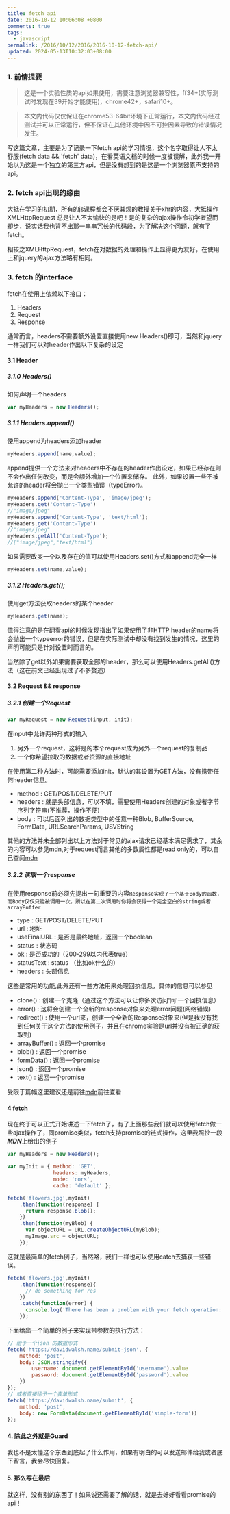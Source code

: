```yaml
---
title: fetch api
date: 2016-10-12 10:06:08 +0800
comments: true
tags:
  - javascript
permalink: /2016/10/12/2016/2016-10-12-fetch-api/
updated: 2024-05-13T10:32:03+08:00
---
```


### 1. 前情提要

> 这是一个实验性质的api如果使用，需要注意浏览器兼容性，ff34+(实际测试时发现在39开始才能使用)，chrome42+，safari10+。

> 本文内代码仅仅保证在chrome53-64bit环境下正常运行，本文内代码经过测试并可以正常运行，但不保证在其他环境中因不可控因素导致的错误情况发生。

写这篇文章，主要是为了记录一下fetch api的学习情况，这个名字取得让人不太舒服(fetch data && 'fetch' data)，在看英语文档的时候一度被误解，此外我一开始以为这是一个独立的第三方api，但是没有想到的是这是一个浏览器原声支持的api。

<!-- more -->
### 2. fetch api出现的缘由

大抵在学习的初期，所有的js课程都会不厌其烦的教授关于xhr的内容，大抵操作XMLHttpRequest 总是让人不太愉快的是吧！是的复杂的ajax操作令初学者望而却步，说实话我也背不出那一串串冗长的代码段，为了解决这个问题，就有了fetch。

相较之XMLHttpRequest，fetch在对数据的处理和操作上显得更为友好，在使用上和jquery的ajax方法略有相同。

### 3. fetch 的interface

fetch在使用上依赖以下接口：

1. Headers
2. Request
3. Response

通常而言，headers不需要额外设置直接使用new Headers()即可，当然和jquery一样我们可以对header作出以下复杂的设定

#### 3.1 Header 
##### 3.1.0 Headers()
如何声明一个headers
```js
var myHeaders = new Headers();
```

##### 3.1.1 Headers.append()

使用append为headers添加header

```js
myHeaders.append(name,value);
```

append提供一个方法来对headers中不存在的header作出设定，如果已经存在则不会作出任何改变，而是会额外增加一个位置来储存。
此外，如果设置一些不被允许的header将会抛出一个类型错误（typeError）。

```js
myHeaders.append('Content-Type', 'image/jpeg');
myHeaders.get('Content-Type')
//"image/jpeg"
myHeaders.append('Content-Type', 'text/html');
myHeaders.get('Content-Type')
//"image/jpeg"
myHeaders.getAll('Content-Type');
//["image/jpeg","text/html"]
```

如果需要改变一个以及存在的值可以使用Headers.set()方式和append完全一样

```js
myHeaders.set(name,value);
```

##### 3.1.2 Headers.get();

使用get方法获取headers的某个header

```js
myHeaders.get(name);
```

值得注意的是在翻看api的时候发现指出了如果使用了非HTTP header的name将会抛出一个typeerror的错误，但是在实际测试中却没有找到发生的情况，这里的声明可能只是针对设置时而言的。

当然除了get以外如果需要获取全部的header，那么可以使用Headers.getAll()方法（这在前文已经出现过了不多赘述）

#### 3.2 Request && response

##### 3.2.1 创建一个Request

```js
var myRequest = new Request(input, init);
```

在input中允许两种形式的输入

1. 另外一个request，这将是的本个request成为另外一个request的复制品
2. 一个你希望拉取的数据或者资源的直接地址

在使用第二种方法时，可能需要添加init，默认的其设置为GET方法，没有携带任何header信息。

- method      : GET/POST/DELETE/PUT
- headers     : 就是头部信息，可以不填，需要使用Headers创建的对象或者字节序列字符串(不推荐，操作不便)
- body        : 可以后面列出的数据类型中的任意一种Blob, BufferSource, FormData, URLSearchParams, USVString 

其他的方法并未全部列出以上方法对于常见的ajax请求已经基本满足需求了，其余的内容可以参见mdn,对于request而言其他的多数属性都是read only的，可以自己查阅[mdn](https://developer.mozilla.org/en-US/docs/Web/API/Request)



##### 3.2.2 读取一个response

在使用response前必须先提出一句重要的内容``Response实现了一个基于Body的函数，而Body仅仅只能被调用一次，所以在第二次调用时你将会获得一个完全空白的string或者arrayBuffer``

- type			: GET/POST/DELETE/PUT
- url			: 地址
- useFinalURL	: 是否是最终地址，返回一个boolean
- status		: 状态码
- ok			: 是否成功的（200-299以内代表true）
- statusText	: status （比如ok什么的）
- headers		: 头部信息

这些是常用的功能,此外还有一些方法用来处理回执信息，具体的信息可以参见

- clone()       : 创建一个克隆（通过这个方法可以让你多次访问'同'一个回执信息）
- error()       : 这将会创建一个全新的response对象来处理error问题(网络错误)
- redirect()    : 使用一个url来，创建一个全新的Response对象来(但是我没有找到任何关于这个方法的使用例子，并且在chrome实验是url并没有被正确的获取到)
- arrayBuffer() : 返回一个promise
- blob()        : 返回一个promise
- formData()    : 返回一个promise
- json()        : 返回一个promise
- text()        : 返回一个promise

受限于篇幅这里建议还是前往[mdn](https://developer.mozilla.org/en-US/docs/Web/API/Response)前往查看
#### 4 fetch

现在终于可以正式开始讲述一下fetch了，有了上面那些我们就可以使用fetch做一些ajax操作了，同promise类似，fetch支持promise的链式操作，这里我照抄一段***MDN***上给出的例子

```js
var myHeaders = new Headers();

var myInit = { method: 'GET',
               headers: myHeaders,
               mode: 'cors',
               cache: 'default' };

fetch('flowers.jpg',myInit)
	.then(function(response) {
	  return response.blob();
	})
	.then(function(myBlob) {
	  var objectURL = URL.createObjectURL(myBlob);
	  myImage.src = objectURL;
	});
```

这就是最简单的fetch例子，当然咯，我们一样也可以使用catch去捕获一些错误。

```js
fetch('flowers.jpg',myInit)
	.then(function(response){
	  // do something for res
	})
	.catch(function(error) {
	  console.log('There has been a problem with your fetch operation: ' + error.message);
	});
```

下面给出一个简单的例子来实现带参数的执行方法：

```js
// 给予一个json 的数据形式
fetch('https://davidwalsh.name/submit-json', {
    method: 'post',
    body: JSON.stringify({
        username: document.getElementById('username').value
        password: document.getElementById('password').value
    })
});
// 或者直接给予一个表单形式
fetch('https://davidwalsh.name/submit', {
    method: 'post',
    body: new FormData(document.getElementById('simple-form'))
});
```

#### 4. 除此之外就是Guard

我也不是太懂这个东西到底起了什么作用，如果有明白的可以发送邮件给我或者底下留言，我会尽快回复。

#### 5. 那么写在最后

就这样，没有别的东西了！如果说还需要了解的话，就是去好好看看promise的api！


